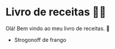 # Livro de receitas :man_cook:

Olá! Bem vindo ao meu livro de receitas. :wave:

- Strogonoff de frango
